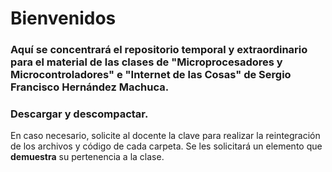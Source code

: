 # Bienvenidos
### Aquí se concentrará el repositorio temporal y extraordinario para el material de las clases de "Microprocesadores y Microcontroladores" e "Internet de las Cosas" de Sergio Francisco Hernández Machuca.
### Descargar y descompactar.
En caso necesario, solicite al docente la clave para realizar la reintegración de los archivos y código de cada carpeta. Se les solicitará un elemento que __demuestra__ su pertenencia a la clase.


